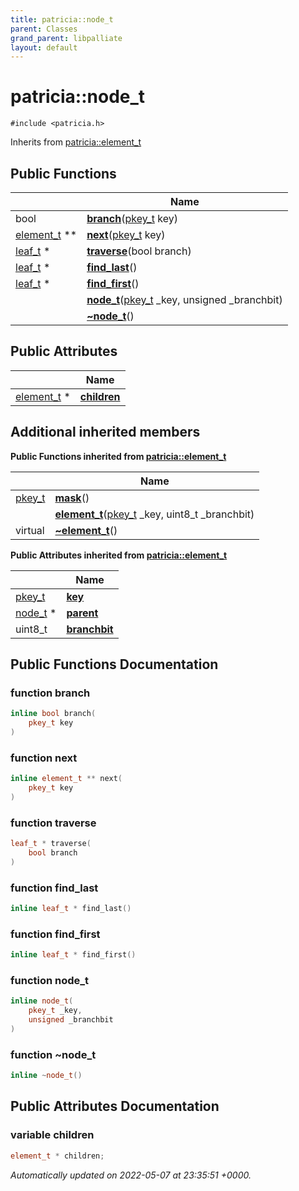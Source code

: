 ```yaml
---
title: patricia::node_t
parent: Classes
grand_parent: libpalliate
layout: default
---
```


# patricia::node_t






`#include <patricia.h>`

Inherits from [patricia::element_t](/libpalliate/generated/Classes/structpatricia_1_1element__t)

## Public Functions

|                | Name           |
| -------------- | -------------- |
| bool | **[branch](/libpalliate/generated/Classes/structpatricia_1_1node__t#function-branch)**([pkey_t](/libpalliate/generated/Files/patricia_8h#using-pkey-t) key) |
| [element_t](/libpalliate/generated/Classes/structpatricia_1_1element__t) ** | **[next](/libpalliate/generated/Classes/structpatricia_1_1node__t#function-next)**([pkey_t](/libpalliate/generated/Files/patricia_8h#using-pkey-t) key) |
| [leaf_t](/libpalliate/generated/Classes/structpatricia_1_1leaf__t) * | **[traverse](/libpalliate/generated/Classes/structpatricia_1_1node__t#function-traverse)**(bool branch) |
| [leaf_t](/libpalliate/generated/Classes/structpatricia_1_1leaf__t) * | **[find_last](/libpalliate/generated/Classes/structpatricia_1_1node__t#function-find-last)**() |
| [leaf_t](/libpalliate/generated/Classes/structpatricia_1_1leaf__t) * | **[find_first](/libpalliate/generated/Classes/structpatricia_1_1node__t#function-find-first)**() |
| | **[node_t](/libpalliate/generated/Classes/structpatricia_1_1node__t#function-node-t)**([pkey_t](/libpalliate/generated/Files/patricia_8h#using-pkey-t) _key, unsigned _branchbit) |
| | **[~node_t](/libpalliate/generated/Classes/structpatricia_1_1node__t#function-~node-t)**() |

## Public Attributes

|                | Name           |
| -------------- | -------------- |
| [element_t](/libpalliate/generated/Classes/structpatricia_1_1element__t) * | **[children](/libpalliate/generated/Classes/structpatricia_1_1node__t#variable-children)**  |

## Additional inherited members

**Public Functions inherited from [patricia::element_t](/libpalliate/generated/Classes/structpatricia_1_1element__t)**

|                | Name           |
| -------------- | -------------- |
| [pkey_t](/libpalliate/generated/Files/patricia_8h#using-pkey-t) | **[mask](/libpalliate/generated/Classes/structpatricia_1_1element__t#function-mask)**() |
| | **[element_t](/libpalliate/generated/Classes/structpatricia_1_1element__t#function-element-t)**([pkey_t](/libpalliate/generated/Files/patricia_8h#using-pkey-t) _key, uint8_t _branchbit) |
| virtual | **[~element_t](/libpalliate/generated/Classes/structpatricia_1_1element__t#function-~element-t)**() |

**Public Attributes inherited from [patricia::element_t](/libpalliate/generated/Classes/structpatricia_1_1element__t)**

|                | Name           |
| -------------- | -------------- |
| [pkey_t](/libpalliate/generated/Files/patricia_8h#using-pkey-t) | **[key](/libpalliate/generated/Classes/structpatricia_1_1element__t#variable-key)**  |
| [node_t](/libpalliate/generated/Classes/structpatricia_1_1node__t) * | **[parent](/libpalliate/generated/Classes/structpatricia_1_1element__t#variable-parent)**  |
| uint8_t | **[branchbit](/libpalliate/generated/Classes/structpatricia_1_1element__t#variable-branchbit)**  |


## Public Functions Documentation

### function branch

```cpp
inline bool branch(
    pkey_t key
)
```


### function next

```cpp
inline element_t ** next(
    pkey_t key
)
```


### function traverse

```cpp
leaf_t * traverse(
    bool branch
)
```


### function find_last

```cpp
inline leaf_t * find_last()
```


### function find_first

```cpp
inline leaf_t * find_first()
```


### function node_t

```cpp
inline node_t(
    pkey_t _key,
    unsigned _branchbit
)
```


### function ~node_t

```cpp
inline ~node_t()
```


## Public Attributes Documentation

### variable children

```cpp
element_t * children;
```



_Automatically updated on 2022-05-07 at 23:35:51 +0000._
